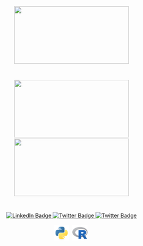 <div id="header" align="center">
  <img src="https://media.giphy.com/media/j9GjWFFRO7qH7e5XVZ/giphy.gif" width="300" height="150"/>
</div>

<div align="center">
  <h1>
  </h1>
<div>

<div id="header" align="center">
  <img src="https://docs.kariyer.net/job/jobtemplate/000/000/296/avatar/29638820221027055320416.jpeg" width="300" height="150"/>
  <img src="https://www.staffnet.manchester.ac.uk/brand/visual-identity/logo/logo_big.gif" width="300" height="150"/>
</div>
<div align="center">
  <h1>
  </h1>
<div>
  
  
<div id="badges" align="center">
  <a href="https://www.linkedin.com/in/yusuf-hakan-usta-mres-238895213/">
    <img src="https://img.shields.io/badge/LinkedIn-blue?style=for-the-badge&logo=linkedin&logoColor=white" alt="LinkedIn Badge"/>
  </a>
  <a href="your-twitter-URL">
    <img src="https://img.shields.io/badge/Twitter-blue?style=for-the-badge&logo=twitter&logoColor=white" alt="Twitter Badge"/>
  </a>
  <a href="your-twitter-URL">
    <img src="https://img.shields.io/badge/Instagram-red?style=for-the-badge&logo=instagram&logoColor=white" alt="Twitter Badge"/>
  </a>
</div>
<div id="badges" align="center">
<img src="https://komarev.com/ghpvc/?username=your-github-username&style=flat-square&color=blue" alt=""/>
</div>


<div>
  <img src="https://github.com/devicons/devicon/blob/master/icons/python/python-original.svg" title="Python" alt="Python" width="40" height="40"/>&nbsp;
  <img src="https://github.com/devicons/devicon/blob/master/icons/r/r-original.svg" title="R" alt="R" width="40" height="40"/>&nbsp;
</div>


